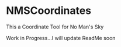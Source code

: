 # NMSCoordinates
This a Coordinate Tool for No Man's Sky

Work in Progress...I will update ReadMe soon
